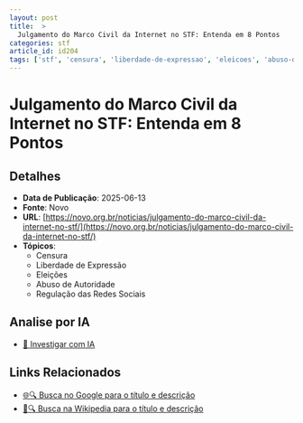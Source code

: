 ```yaml
---
layout: post
title:  >
  Julgamento do Marco Civil da Internet no STF: Entenda em 8 Pontos
categories: stf
article_id: id204
tags: ['stf', 'censura', 'liberdade-de-expressao', 'eleicoes', 'abuso-de-autoridade', 'regulacao-das-redes-sociais']
---
```


# Julgamento do Marco Civil da Internet no STF: Entenda em 8 Pontos

## Detalhes
- **Data de Publicação**: 2025-06-13
- **Fonte**: Novo
- **URL**: [https://novo.org.br/noticias/julgamento-do-marco-civil-da-internet-no-stf/](https://novo.org.br/noticias/julgamento-do-marco-civil-da-internet-no-stf/)
- **Tópicos**:
  - Censura
  - Liberdade de Expressão
  - Eleições
  - Abuso de Autoridade
  - Regulação das Redes Sociais

## Analise por IA
- [🤖 Investigar com IA](https://www.perplexity.ai/search?q=%22not%C3%ADcia%20artigo%20Brasil%22%20Julgamento%20do%20Marco%20Civil%20da%20Internet%20no%20STF%3A%20Entenda%20em%208%20Pontos%20Novo%202025-06-13)

## Links Relacionados
- [🌐🔍 Busca no Google para o título e descrição](https://www.google.com/search?q=%22not%C3%ADcia%20artigo%20Brasil%22%20Julgamento%20do%20Marco%20Civil%20da%20Internet%20no%20STF%3A%20Entenda%20em%208%20Pontos%20Novo%202025-06-13)
- [📖🔍 Busca na Wikipedia para o título e descrição](https://pt.wikipedia.org/w/index.php?search=%22not%C3%ADcia%20artigo%20Brasil%22%20Julgamento%20do%20Marco%20Civil%20da%20Internet%20no%20STF%3A%20Entenda%20em%208%20Pontos%20Novo%202025-06-13)

